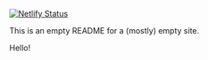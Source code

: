 [![Netlify Status](https://api.netlify.com/api/v1/badges/1c74cb4f-fac4-490e-86ba-c0a55a106f39/deploy-status)](https://app.netlify.com/sites/hungry-euclid-1fe6a5/deploys)

This is an empty README for a (mostly) empty site.

Hello!
